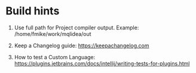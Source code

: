 # Build hints

1. Use full path for Project compiler output. 
Example: /home/fmike/work/mqlidea/out

2. Keep a Changelog guide: https://keepachangelog.com

3. How to test a Custom Language:
   https://plugins.jetbrains.com/docs/intellij/writing-tests-for-plugins.html


